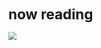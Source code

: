 
# now reading

![](https://www.plantuml.com/plantuml/png/BOmx3W8n34Il0WKbCOAEaXg90YwGZrb7cqqYsn7YzXYMPjwCnvfjhh6CX1jIxN86OFzoKrOQOGXoR5MngejjWLPmFW6ZJxbEngS0MH2mWG0XizA-D5NaDuJMvj_vGRWx7YxVqdXTQtE-9jER4hBnFhXp5fHrvl_c-bZA1m00)
